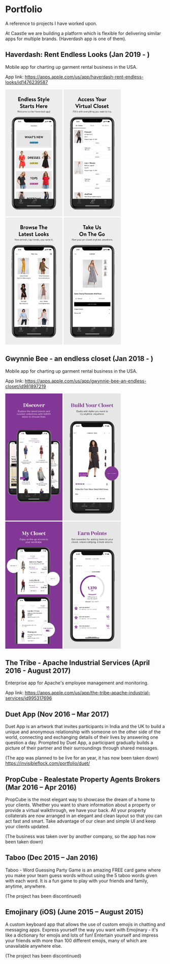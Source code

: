 # Portfolio
A reference to projects I have worked upon.

At Caastle we are building a platform which is flexible for delivering similar apps for multiple brands. (Haverdash app is one of them).

## Haverdash: Rent Endless Looks (Jan 2019 - )
Mobile app for charting up garment rental business in the USA.

App link: https://apps.apple.com/us/app/haverdash-rent-endless-looks/id1476239587

<img src="https://github.com/v-i-s-h-a-l/Portfolio/blob/master/Media/HD/HD1.jpg"
     alt=""
     height="400"
     width="180"/> <img src="https://github.com/v-i-s-h-a-l/Portfolio/blob/master/Media/HD/HD2.jpg"
     alt=""
     height="400"
     width="180"/> <img src="https://github.com/v-i-s-h-a-l/Portfolio/blob/master/Media/HD/HD3.jpg"
     alt=""
     height="400"
     width="180"/> <img src="https://github.com/v-i-s-h-a-l/Portfolio/blob/master/Media/HD/HD4.jpg"
     alt=""
     height="400"
     width="180"/>


## Gwynnie Bee - an endless closet (Jan 2018 - )
Mobile app for charting up garment rental business in the USA.

App link: https://apps.apple.com/us/app/gwynnie-bee-an-endless-closet/id981897219

<img src="https://github.com/v-i-s-h-a-l/Portfolio/blob/master/Media/GB/GB1.jpg"
     alt=""
     height="400"
     width="180"/> <img src="https://github.com/v-i-s-h-a-l/Portfolio/blob/master/Media/GB/GB2.jpg"
     alt=""
     height="400"
     width="180"/> <img src="https://github.com/v-i-s-h-a-l/Portfolio/blob/master/Media/GB/GB3.jpg"
     alt=""
     height="400"
     width="180"/> <img src="https://github.com/v-i-s-h-a-l/Portfolio/blob/master/Media/GB/GB4.jpg"
     alt=""
     height="400"
     width="180"/>


## The Tribe - Apache Industrial Services (April 2016 - August 2017)
Enterprise app for Apache's employee management and monitoring.

App link: https://apps.apple.com/us/app/the-tribe-apache-industrial-services/id995317696


## Duet App (Nov 2016 – Mar 2017) 
Duet App is an artwork that invites participants in India and the UK to build a unique and anonymous relationship with someone on the other side of the world, connecting and exchanging details of their lives by answering one question a day. Prompted by Duet App, a participant gradually builds a picture of their partner and their surroundings through shared messages. 

(The app was planned to be live for an year, it has now been taken down)
https://invisibleflock.com/portfolio/duet/


## PropCube - Realestate Property Agents Brokers (Mar 2016 – Apr 2016)
PropCube is the most elegant way to showcase the dream of a home to your clients. Whether you want to share information about a property or provide a virtual walkthrough, we have your back. All your property collaterals are now arranged in an elegant and clean layout so that you can act fast and smart. Take advantage of our clean and simple UI and keep your clients updated.

(The business was taken over by another company, so the app has now been taken down)


## Taboo (Dec 2015 – Jan 2016)
Taboo - Word Guessing Party Game is an amazing FREE card game where you make your team guess words without using the 5 taboo words given with each word. It is a fun game to play with your friends and family, anytime, anywhere.

(The project has been discontinued)


## Emojinary (iOS) (June 2015 – August 2015)
A custom keyboard app that allows the use of custom emojis in chatting and messaging apps. Express yourself the way you want with Emojinary - it's like a dictionary for emojis and lots of fun! Entertain yourself and impress your friends with more than 100 different emojis, many of which are unavailable anywhere else.

(The project has been discontinued)
